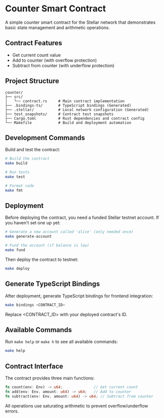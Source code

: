 # Counter Smart Contract

A simple counter smart contract for the Stellar network that demonstrates basic state management and arithmetic operations.

## Contract Features

- Get current count value
- Add to counter (with overflow protection)
- Subtract from counter (with underflow protection)

## Project Structure

```
counter/
├── src/
│   └── contract.rs     # Main contract implementation
├── .bindings-ts/       # TypeScript bindings (Generated)
├── .stellar/           # Local network configuration (Generated)
├── test_snapshots/     # Contract test snapshots
├── Cargo.toml          # Rust dependencies and contract config
└── Makefile            # Build and deployment automation
```

## Development Commands

Build and test the contract:

```bash
# Build the contract
make build

# Run tests
make test

# Format code
make fmt
```

## Deployment

Before deploying the contract, you need a funded Stellar testnet account. If you haven't set one up yet:

```bash
# Generate a new account called 'alice' (only needed once)
make generate-account

# Fund the account (if balance is low)
make fund
```

Then deploy the contract to testnet:

```bash
make deploy
```

## Generate TypeScript Bindings

After deployment, generate TypeScript bindings for frontend integration:

```bash
make bindings <CONTRACT_ID>
```

Replace <CONTRACT_ID> with your deployed contract's ID.

## Available Commands

Run `make help` or `make h` to see all available commands:

```bash
make help
```

## Contract Interface

The contract provides three main functions:

```rust
fn count(env: Env) -> u64;              // Get current count
fn add(env: Env, amount: u64) -> u64;   // Add to counter
fn subtract(env: Env, amount: u64) -> u64; // Subtract from counter
```

All operations use saturating arithmetic to prevent overflow/underflow errors.
